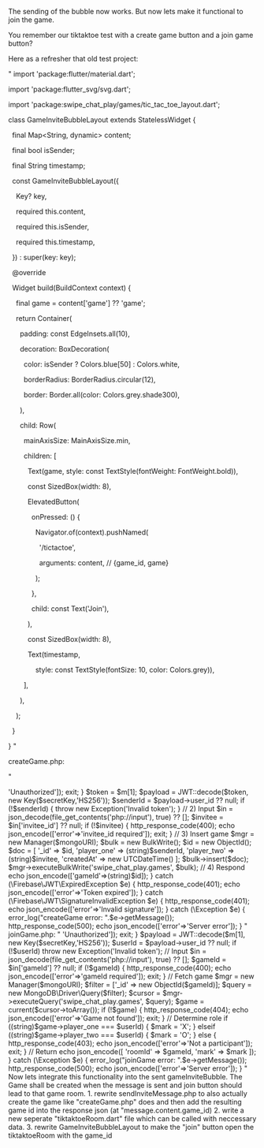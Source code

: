 The sending of the bubble now works. But now lets make it functional to join the game.

You remember our tiktaktoe test with a create game button and a join game button?

Here as a refresher that old test project:

"
import 'package:flutter/material.dart';

import 'package:flutter_svg/svg.dart';

import 'package:swipe_chat_play/games/tic_tac_toe_layout.dart';

  

class GameInviteBubbleLayout extends StatelessWidget {

  final Map<String, dynamic> content;

  final bool isSender;

  final String timestamp;

  const GameInviteBubbleLayout({

    Key? key,

    required this.content,

    required this.isSender,

    required this.timestamp,

  }) : super(key: key);

  

  @override

  Widget build(BuildContext context) {

    final game = content['game'] ?? 'game';

    return Container(

      padding: const EdgeInsets.all(10),

      decoration: BoxDecoration(

        color: isSender ? Colors.blue[50] : Colors.white,

        borderRadius: BorderRadius.circular(12),

        border: Border.all(color: Colors.grey.shade300),

      ),

      child: Row(

        mainAxisSize: MainAxisSize.min,

        children: [

          Text(game, style: const TextStyle(fontWeight: FontWeight.bold)),

          const SizedBox(width: 8),

          ElevatedButton(

            onPressed: () {

              Navigator.of(context).pushNamed(

                '/tictactoe',

                arguments: content, // {game_id, game}

              );

            },

            child: const Text('Join'),

          ),

          const SizedBox(width: 8),

          Text(timestamp,

              style: const TextStyle(fontSize: 10, color: Colors.grey)),

        ],

      ),

    );

  }

}
"

createGame.php:

"

<?php

declare(strict_types=1);

use Firebase\JWT\JWT;

use Firebase\JWT\Key;

use MongoDB\Driver\Manager;

use MongoDB\Driver\BulkWrite;

use MongoDB\BSON\ObjectId;

use MongoDB\BSON\UTCDateTime;

require __DIR__ . '/../../vendor/autoload.php';

require_once '../config.php'; // defines $mongoURI

header('Content-Type: application/json');

ini_set('log_errors', 1);

ini_set('error_log', __DIR__ . '/logs/createGame.log');

error_reporting(E_ALL);

$secretKey = "hJU7ncW+5udrBQa6MBjSxwjcZikYwVtAzUquG9jFGX8GQ4I5j0IQU2QNOEtFX3qjl4odFvAsuD6Ah7Qt57nZSA==";

try {

// 1) Auth

$h = getallheaders();

if (!isset($h['Authorization']) || !preg_match('/Bearer\s(\S+)/', $h['Authorization'], $m)) {

http_response_code(401);

echo json_encode(['error'=>'Unauthorized']);

exit;

}

$token = $m[1];

$payload = JWT::decode($token, new Key($secretKey,'HS256'));

$senderId = $payload->user_id ?? null;

if (!$senderId) { throw new Exception('Invalid token'); }

// 2) Input

$in = json_decode(file_get_contents('php://input'), true) ?? [];

$invitee = $in['invitee_id'] ?? null;

if (!$invitee) {

http_response_code(400);

echo json_encode(['error'=>'invitee_id required']);

exit;

}

// 3) Insert game

$mgr = new Manager($mongoURI);

$bulk = new BulkWrite();

$id = new ObjectId();

$doc = [

'_id' => $id,

'player_one' => (string)$senderId,

'player_two' => (string)$invitee,

'createdAt' => new UTCDateTime()

];

$bulk->insert($doc);

$mgr->executeBulkWrite('swipe_chat_play.games', $bulk);

// 4) Respond

echo json_encode(['gameId'=>(string)$id]);

} catch (\Firebase\JWT\ExpiredException $e) {

http_response_code(401); echo json_encode(['error'=>'Token expired']);

} catch (\Firebase\JWT\SignatureInvalidException $e) {

http_response_code(401); echo json_encode(['error'=>'Invalid signature']);

} catch (\Exception $e) {

error_log("createGame error: ".$e->getMessage());

http_response_code(500);

echo json_encode(['error'=>'Server error']);

}

"

joinGame.php:

"

<?php

declare(strict_types=1);

use Firebase\JWT\JWT;

use Firebase\JWT\Key;

use MongoDB\Driver\Manager;

use MongoDB\BSON\ObjectId;

require __DIR__ . '/../../vendor/autoload.php';

require_once '../config.php'; // defines $mongoURI

header('Content-Type: application/json');

ini_set('log_errors', 1);

ini_set('error_log', __DIR__ . '/logs/joinGame.log');

error_reporting(E_ALL);

$secretKey = "hJU7ncW+5udrBQa6MBjSxwjcZikYwVtAzUquG9jFGX8GQ4I5j0IQU2QNOEtFX3qjl4odFvAsuD6Ah7Qt57nZSA==";

try {

// Auth

$h = getallheaders();

if (!isset($h['Authorization']) || !preg_match('/Bearer\s(\S+)/',$h['Authorization'],$m)) {

http_response_code(401); echo json_encode(['error'=>'Unauthorized']); exit;

}

$payload = JWT::decode($m[1], new Key($secretKey,'HS256'));

$userId = $payload->user_id ?? null;

if (!$userId) throw new Exception('Invalid token');

// Input

$in = json_decode(file_get_contents('php://input'), true) ?? [];

$gameId = $in['gameId'] ?? null;

if (!$gameId) { http_response_code(400); echo json_encode(['error'=>'gameId required']); exit; }

// Fetch game

$mgr = new Manager($mongoURI);

$filter = ['_id' => new ObjectId($gameId)];

$query = new MongoDB\Driver\Query($filter);

$cursor = $mgr->executeQuery('swipe_chat_play.games', $query);

$game = current($cursor->toArray());

if (!$game) { http_response_code(404); echo json_encode(['error'=>'Game not found']); exit; }

// Determine role

if ((string)$game->player_one === $userId) {

$mark = 'X';

} elseif ((string)$game->player_two === $userId) {

$mark = 'O';

} else {

http_response_code(403); echo json_encode(['error'=>'Not a participant']); exit;

}

// Return

echo json_encode([

'roomId' => $gameId,

'mark' => $mark

]);

} catch (\Exception $e) {

error_log("joinGame error: ".$e->getMessage());

http_response_code(500);

echo json_encode(['error'=>'Server error']);

}

"

Now lets integrate this functionality into the sent gameInviteBubble. The Game shall be created when the message is sent and join button should lead to that game room.

1. rewrite sendInviteMessage.php to also actually create the game like "createGame.php" does and then add the resulting game id into the response json (at "message.content.game_id)
2. write a new seperate "tiktaktoeRoom.dart" file which can be called with neccessary data. 
3. rewrite GameInviteBubbleLayout to make the "join" button open the tiktaktoeRoom with the game_id 
